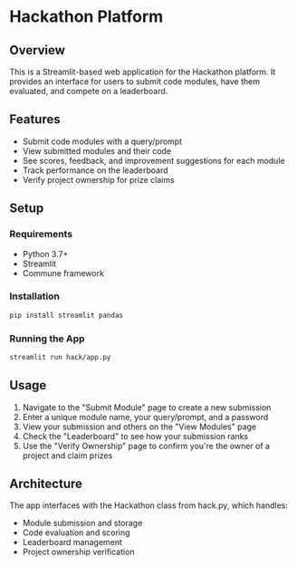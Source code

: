 # Hackathon Platform

## Overview
This is a Streamlit-based web application for the Hackathon platform. It provides an interface for users to submit code modules, have them evaluated, and compete on a leaderboard.

## Features
- Submit code modules with a query/prompt
- View submitted modules and their code
- See scores, feedback, and improvement suggestions for each module
- Track performance on the leaderboard
- Verify project ownership for prize claims

## Setup

### Requirements
- Python 3.7+
- Streamlit
- Commune framework

### Installation
```bash
pip install streamlit pandas
```

### Running the App
```bash
streamlit run hack/app.py
```

## Usage
1. Navigate to the "Submit Module" page to create a new submission
2. Enter a unique module name, your query/prompt, and a password
3. View your submission and others on the "View Modules" page
4. Check the "Leaderboard" to see how your submission ranks
5. Use the "Verify Ownership" page to confirm you're the owner of a project and claim prizes

## Architecture
The app interfaces with the Hackathon class from hack.py, which handles:
- Module submission and storage
- Code evaluation and scoring
- Leaderboard management
- Project ownership verification